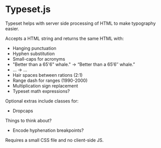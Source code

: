 # Typeset.js

Typeset helps with server side processing of HTML to make typography easier.

Accepts a HTML string and returns the same HTML with:

- Hanging punctuation
- Hyphen substitution
- Small-caps for acronyms
- "Better than a 65'6" whale." -> “Better than a 65′6″ whale.”
- ... -> …
- Hair spaces between rations (2:1)
- Range dash for ranges (1990-2000)
- Multiplication sign replacement
- Typeset math expressions?

Optional extras include classes for:

- Dropcaps

Things to think about?

- Encode hyphenation breakpoints?

Requires a small CSS file and no client-side JS.
